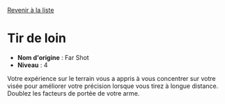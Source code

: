 [Revenir à la liste](..)

# Tir de loin

 * **Nom d'origine** : Far Shot
 * **Niveau** : 4


<p>Votre expérience sur le terrain vous a appris à vous concentrer sur votre visée pour améliorer votre précision lorsque vous tirez à longue distance. Doublez les facteurs de portée de votre arme.</p>
